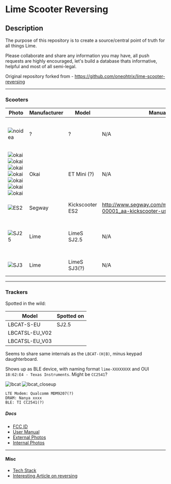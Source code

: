 
Lime Scooter Reversing 
=======================

## Description

The purpose of this repository is to create a source/central point of truth for all things Lime. 

Please collaborate and share any information you may have, all push requests are highly encouraged, let's build a database thats informative, helpful and most of all semi-legal. 


Original repository forked from - https://github.com/oneohtrix/lime-scooter-reversing

--------

### Scooters
| Photo                                         | Manufacturer  | Model           | Manual     | Notes     |  
|  --                                           | ---           | ---             | ---        | --        | 
|  ![noidea](https://i.imgur.com/ZlH30AJ.jpg)   | ?             | ?               | N/A        | Without display, flat rear fender/brake; Gen 0 (?)
|  ![okai](https://i.imgur.com/NzvMlJd.png)![okai](https://i.imgur.com/n8F8iaf.jpg)![okai](https://i.imgur.com/PyMBqDM.jpg)![okai](https://i.imgur.com/nChRz0X.jpg)![okai](https://i.imgur.com/VdqvsBN.jpg)![okai](https://i.imgur.com/IYYR47g.jpg)![okai](https://i.imgur.com/GndnBEB.jpg)     | Okai          | ET Mini (?)     | N/A        | "Lime recalled all the scooters made by Okai in its fleet worldwide."; Gen 1 (?)  
|  ![ES2](https://i.imgur.com/73wa8GJ.jpg)      | Segway        | Kickscooter ES2 | http://www.segway.com/media/2272/25612-00001_aa-kickscooter-user-manual-en.pdf            | Scooter has it's own BT; Gen 2 (?)
|  ![SJ25](https://i.imgur.com/7Mno79i.png)     | Lime          | LimeS SJ2.5			| N/A        | Gen 2.5; Manufactured by `Dong Guan Honglin Industrial Co. Ltd`
|  ![SJ3](https://i.imgur.com/ZOKGUAc.jpg)      | Lime          | LimeS SJ3(?)    | N/A        | [Linux, Not deployed yet (?); Gen 3](https://www.li.me/blog/lime-s-gen-3-electric-scooter-transform-micro-mobility)

--------

### Trackers  
Spotted in the wild:

| Model         | Spotted on  |  
| ------------- | ----------- | 
| LBCAT-S-EU    | SJ2.5       |
| LBCATSL-EU_V02|             |
| LBCATSL-EU_V03|             |


Seems to share same internals as the `LBCAT-(H|B)`, minus keypad daughterboard.

Shows up as BLE device, with naming format `lime-XXXXXXXX` and OUI `18:62:E4 - Texas Instruments`.
Might be `CC2541`?

![lbcat](https://i.imgur.com/B6msfgl.png)
![lbcat_closeup](https://i.imgur.com/WkkuX6L.png)


```
LTE Modem: Qualcomm MDM9207(?)
DRAM: Nanya xxxx
BLE: TI CC2541(?)
```

##### Docs 
- [FCC ID](https://fccid.io/2APB2)
- [User Manual](https://fccid.io/2APB2LBCAT/Users-Manual/Users-Manual-3863957)
- [External Photos](https://fccid.io/2APB2LBCAT/External-Photos/External-Photos-3863955)
- [Internal Photos](https://fccid.io/2APB2LBCAT/Internal-Photos/Internal-Photos-3863956)
----------
#### Misc

- [Tech Stack](https://stackshare.io/lime/lime)
- [Interesting Article on reversing](https://www.nzherald.co.nz/business/news/article.cfm?c_id=3&objectid=12163221) 
